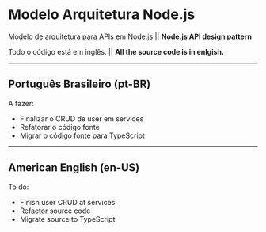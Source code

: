 # Modelo Arquitetura Node.js
Modelo de arquitetura para APIs em Node.js || **Node.js API design pattern**

Todo o código está em inglês. || **All the source code is in enlgish.**

---

## Português Brasileiro (pt-BR)
A fazer:
- Finalizar o CRUD de user em services
- Refatorar o código fonte
- Migrar o código fonte para TypeScript

---

## American English (en-US)
To do:
- Finish user CRUD at services
- Refactor source code
- Migrate source to TypeScript
